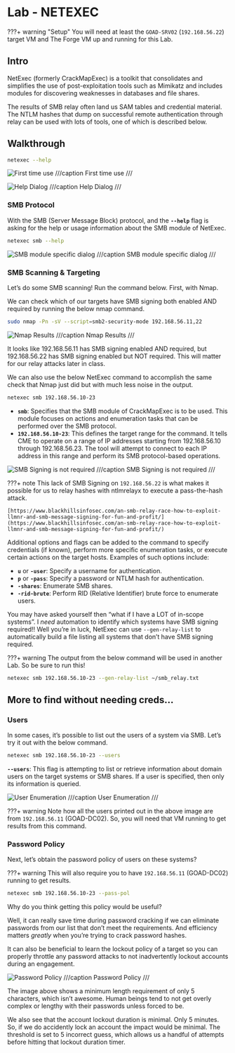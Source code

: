 # Lab - NETEXEC

???+ warning "Setup" 
    You will need at least the `GOAD-SRV02` (`192.168.56.22`) target VM and The Forge VM up and running for this Lab.

## Intro

NetExec (formerly CrackMapExec) is a toolkit that consolidates and simplifies the use of post-exploitation tools such as Mimikatz and includes modules for discovering weaknesses in databases and file shares.

The results of SMB relay often land us SAM tables and credential material. The NTLM hashes that dump on successful remote authentication through relay can be used with lots of tools, one of which is described below.

## Walkthrough

```bash
netexec --help
```

![First time use](images\Untitled.png)
///caption
First time use
///

![Help Dialog](images\Untitled%201.png)
///caption
Help Dialog
///

### SMB Protocol

With the SMB (Server Message Block) protocol, and the **`--help`** flag is asking for the help or usage information about the SMB module of NetExec.

```bash
netexec smb --help
```

![SMB module specific dialog](images\Untitled%202.png)
///caption
SMB module specific dialog
///

### SMB Scanning & Targeting

Let’s do some SMB scanning! Run the command below. First, with Nmap.

We can check which of our targets have SMB signing both enabled AND required by running the below nmap command.

```bash
sudo nmap -Pn -sV --script=smb2-security-mode 192.168.56.11,22
```

![Nmap Results](images\image.png)
///caption
Nmap Results
///

It looks like 192.168.56.11 has SMB signing enabled AND required, but 192.168.56.22 has SMB signing enabled but NOT required. This will matter for our relay attacks later in class.

We can also use the below NetExec command to accomplish the same check that Nmap just did but with much less noise in the output.

```bash
netexec smb 192.168.56.10-23
```

- **`smb`**: Specifies that the SMB module of CrackMapExec is to be used. This module focuses on actions and enumeration tasks that can be performed over the SMB protocol.
- **`192.168.56.10-23`**: This defines the target range for the command. It tells CME to operate on a range of IP addresses starting from 192.168.56.10 through 192.168.56.23. The tool will attempt to connect to each IP address in this range and perform its SMB protocol-based operations.

![SMB Signing is not required](images\Untitled%203.png)
///caption
SMB Signing is not required
///

???+ note
    This lack of SMB Signing on `192.168.56.22` is what makes it possible for us to relay hashes with ntlmrelayx to execute a pass-the-hash attack.

    [https://www.blackhillsinfosec.com/an-smb-relay-race-how-to-exploit-llmnr-and-smb-message-signing-for-fun-and-profit/](https://www.blackhillsinfosec.com/an-smb-relay-race-how-to-exploit-llmnr-and-smb-message-signing-for-fun-and-profit/)

Additional options and flags can be added to the command to specify credentials (if known), perform more specific enumeration tasks, or execute certain actions on the target hosts. Examples of such options include:

- **`u`** or **`-user`**: Specify a username for authentication.
- **`p`** or **`-pass`**: Specify a password or NTLM hash for authentication.
- **`-shares`**: Enumerate SMB shares.
- **`-rid-brute`**: Perform RID (Relative Identifier) brute force to enumerate users.

You may have asked yourself then “what if I have a LOT of in-scope systems”. I *need* automation to identify which systems have SMB signing required!! Well you’re in luck, NetExec can use `--gen-relay-list` to automatically build a file listing all systems that don’t have SMB signing required. 

???+ warning
    The output from the below command will be used in another Lab. So be sure to run this!

```bash
netexec smb 192.168.56.10-23 --gen-relay-list ~/smb_relay.txt
```

## More to find without needing creds…

### Users

In some cases, it’s possible to list out the users of a system via SMB. Let’s try it out with the below command.

```bash
netexec smb 192.168.56.10-23 --users
```

**`--users`**: This flag is attempting to list or retrieve information about domain users on the target systems or SMB shares. If a user is specified, then only its information is queried.

![User Enumeration](images\image%201.png)
///caption
User Enumeration
///

???+ warning
    Note how all the users printed out in the above image are from `192.168.56.11` (GOAD-DC02). So, you will need that VM running to get results from this command.

### Password Policy

Next, let’s obtain the password policy of users on these systems?

???+ warning
    This will also require you to have `192.168.56.11` (GOAD-DC02) running to get results.

```bash
netexec smb 192.168.56.10-23 --pass-pol
```

Why do you think getting this policy would be useful?

Well, it can really save time during password cracking if we can eliminate passwords from our list that don’t meet the requirements. And efficiency matters *greatly* when you’re trying to crack password hashes.

It can also be beneficial to learn the lockout policy of a target so you can properly throttle any password attacks to not inadvertently lockout accounts during an engagement.

![Password Policy](images\image%202.png)
///caption
Password Policy
///

The image above shows a minimum length requirement of only 5 characters, which isn’t awesome. Human beings tend to not get overly complex or lengthy with their passwords unless forced to be.

We also see that the account lockout duration is minimal. Only 5 minutes. So, if we do accidently lock an account the impact would be minimal. The threshold is set to 5 incorrect guess, which allows us a handful of attempts before hitting that lockout duration timer.